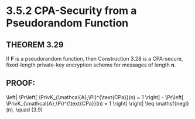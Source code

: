 # 3.5.2 CPA-Security from a Pseudorandom Function

## THEOREM 3.29 
If **F** is a pseudorandom function, then Construction 3.28
is a CPA-secure, fixed-length private-key encryption scheme for messages of
length **n**.

## PROOF: 
\left| \Pr\left[ \PrivK_{\mathcal{A},\Pi}^{\text{CPa}}(n) = 1 \right] - \Pr\left[ \PrivK_{\mathcal{A},\Pi}^{\text{CPa}}(n) = 1 \right] \right| \leq \mathsf{negl}(n). \quad (3.9)

<!--
<script src="https://polyfill.io/v3/polyfill.min.js?features=es6"></script>
<script id="MathJax-script" async src="https://cdn.jsdelivr.net/npm/mathjax@3/es5/tex-mml-chtml.js"></script>
-->

